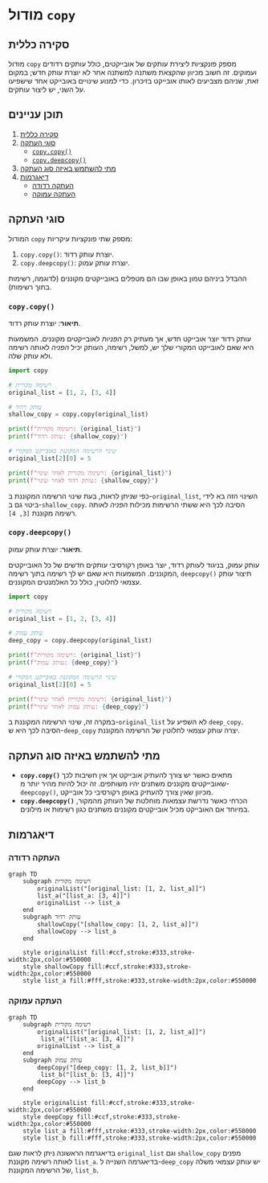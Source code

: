 # מודול `copy`

## סקירה כללית

מודול `copy` מספק פונקציות ליצירת עותקים של אובייקטים, כולל עותקים רדודים ועמוקים. זה חשוב מכיוון שהקצאת משתנה למשתנה אחר לא יוצרת עותק חדש; במקום זאת, שניהם מצביעים לאותו אובייקט בזיכרון. כדי למנוע שינויים באובייקט אחד שישפיעו על השני, יש ליצור עותקים.

## תוכן עניינים

1. [סקירה כללית](#סקירה-כללית)
2. [סוגי העתקה](#סוגי-העתקה)
    - [`copy.copy()`](#copycopy)
    - [`copy.deepcopy()`](#copydeepcopy)
3. [מתי להשתמש באיזה סוג העתקה](#מתי-להשתמש-באיזה-סוג-העתקה)
4. [דיאגרמות](#דיאגרמות)
    - [העתקה רדודה](#העתקה-רדודה)
    - [העתקה עמוקה](#העתקה-עמוקה)

## סוגי העתקה

המודול `copy` מספק שתי פונקציות עיקריות:

1.  `copy.copy()`: יוצרת עותק רדוד.
2.  `copy.deepcopy()`: יוצרת עותק עמוק.

ההבדל ביניהם טמון באופן שבו הם מטפלים באובייקטים מקוננים (לדוגמה, רשימות בתוך רשימות).

### `copy.copy()`

**תיאור**: יוצרת עותק רדוד.

עותק רדוד יוצר אובייקט חדש, אך מעתיק רק *הפניות* לאובייקטים מקוננים. המשמעות היא שאם לאובייקט המקורי שלך יש, למשל, רשימה, העותק יכיל *הפניה* לאותה רשימה ולא עותק שלה.

```python
import copy

# רשימה מקורית
original_list = [1, 2, [3, 4]]

# עותק רדוד
shallow_copy = copy.copy(original_list)

print(f"רשימה מקורית: {original_list}")
print(f"עותק רדוד: {shallow_copy}")

# שינוי הרשימה המקוננת באובייקט המקורי
original_list[2][0] = 5

print(f"רשימה מקורית לאחר שינוי: {original_list}")
print(f"עותק רדוד לאחר שינוי: {shallow_copy}")
```

כפי שניתן לראות, בעת שינוי הרשימה המקוננת ב-`original_list`, השינוי הזה בא לידי ביטוי גם ב-`shallow_copy`. הסיבה לכך היא ששתי הרשימות מכילות *הפניה* לאותה רשימה מקוננת `[3, 4]`.

### `copy.deepcopy()`

**תיאור**: יוצרת עותק עמוק.

עותק עמוק, בניגוד לעותק רדוד, יוצר באופן רקורסיבי עותקים חדשים של כל האובייקטים המקוננים. המשמעות היא שאם יש לך רשימה בתוך רשימה, `deepcopy()` תיצור עותק עצמאי לחלוטין, כולל כל האלמנטים המקוננים.

```python
import copy

# רשימה מקורית
original_list = [1, 2, [3, 4]]

# עותק עמוק
deep_copy = copy.deepcopy(original_list)

print(f"רשימה מקורית: {original_list}")
print(f"עותק עמוק: {deep_copy}")

# שינוי הרשימה המקוננת באובייקט המקורי
original_list[2][0] = 5

print(f"רשימה מקורית לאחר שינוי: {original_list}")
print(f"עותק עמוק לאחר שינוי: {deep_copy}")
```

במקרה זה, שינוי הרשימה המקוננת ב-`original_list` לא השפיע על `deep_copy`. הסיבה לכך היא ש-`deep_copy` יצרה עותק עצמאי לחלוטין של הרשימה המקוננת.

## מתי להשתמש באיזה סוג העתקה

*   **`copy.copy()`** מתאים כאשר יש צורך להעתיק אובייקט אך אין חשיבות לכך שאובייקטים מקוננים משתנים יהיו משותפים. זה יכול להיות מהיר יותר מ-`deepcopy()`, מכיוון שאין צורך להעתיק באופן רקורסיבי כל אובייקט.
*   **`copy.deepcopy()`** הכרחי כאשר נדרשת עצמאות מוחלטת של העותק מהמקור, במיוחד אם האובייקט מכיל אובייקטים מקוננים משתנים כגון רשימות או מילונים.

## דיאגרמות

### העתקה רדודה

```mermaid
graph TD
    subgraph רשימה מקורית
        originalList("[original_list: [1, 2, list_a]]")
        list_a("[list_a: [3, 4]]")
        originalList --> list_a
    end
    subgraph עותק רדוד
        shallowCopy("[shallow_copy: [1, 2, list_a]]")
        shallowCopy --> list_a
    end
    
    style originalList fill:#ccf,stroke:#333,stroke-width:2px,color:#550000
    style shallowCopy fill:#ccf,stroke:#333,stroke-width:2px,color:#550000
    style list_a fill:#fff,stroke:#333,stroke-width:2px,color:#550000
```

### העתקה עמוקה

```mermaid
graph TD
    subgraph רשימה מקורית
        originalList("[original_list: [1, 2, list_a]]")
         list_a("[list_a: [3, 4]]")
        originalList --> list_a
    end
    subgraph עותק עמוק
        deepCopy("[deep_copy: [1, 2, list_b]]")
         list_b("[list_b: [3, 4]]")
        deepCopy --> list_b
    end
    
    style originalList fill:#ccf,stroke:#333,stroke-width:2px,color:#550000
    style deepCopy fill:#ccf,stroke:#333,stroke-width:2px,color:#550000
    style list_a fill:#fff,stroke:#333,stroke-width:2px,color:#550000
    style list_b fill:#fff,stroke:#333,stroke-width:2px,color:#550000

```

בדיאגרמה הראשונה ניתן לראות שגם `original_list` וגם `shallow_copy` מפנים לאותה רשימה מקוננת `list_a`. בדיאגרמה השנייה ל-`deep_copy` יש עותק עצמאי משלה של הרשימה המקוננת, `list_b`.